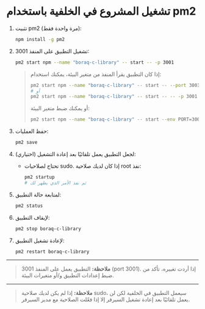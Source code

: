 # تشغيل المشروع في الخلفية باستخدام pm2

1. تثبيت pm2 (مرة واحدة فقط):
   ```bash
   npm install -g pm2
   ```

2. تشغيل التطبيق على المنفذ 3001:
   ```bash
   pm2 start npm --name "boraq-c-library" -- start -- -p 3001
   ```
   > إذا كان التطبيق يقرأ المنفذ من متغير البيئة، يمكنك استخدام:
   > ```bash
   > pm2 start npm --name "boraq-c-library" -- start -- --port 3001
   > # أو
   > pm2 start npm --name "boraq-c-library" -- start -- -- -p 3001
   > ```
   > أو يمكنك ضبط متغير البيئة:
   > ```bash
   > pm2 start npm --name "boraq-c-library" -- start --env PORT=3001
   > ```

3. حفظ العمليات:
   ```bash
   pm2 save
   ```

4. (اختياري) لجعل التطبيق يعمل تلقائيًا بعد إعادة التشغيل:
   - تحتاج لصلاحيات sudo. إذا كان لديك صلاحية root نفذ:
     ```bash
     pm2 startup
     # ثم نفذ الأمر الذي يظهر لك
     ```

5. لمتابعة حالة التطبيق:
   ```bash
   pm2 status
   ```

6. لإيقاف التطبيق:
   ```bash
   pm2 stop boraq-c-library
   ```

7. لإعادة تشغيل التطبيق:
   ```bash
   pm2 restart boraq-c-library
   ```

---

> **ملاحظة:**
> التطبيق يعمل على المنفذ 3001 (port 3001). إذا أردت تغييره، تأكد من ضبط إعدادات التطبيق و/أو متغيرات البيئة.

---

> **ملاحظة:**
> إذا لم يكن لديك صلاحية sudo، سيعمل التطبيق في الخلفية لكن لن يعمل تلقائيًا بعد إعادة تشغيل السيرفر إلا إذا فعّلت الصلاحية مع مدير السيرفر.

